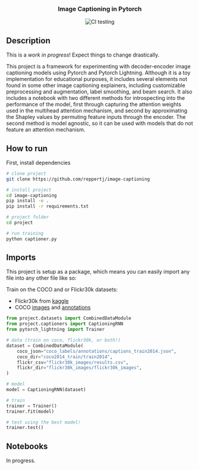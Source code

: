 <div align="center">

### Image Captioning in Pytorch

![CI testing](https://github.com/PyTorchLightning/deep-learning-project-template/workflows/CI%20testing/badge.svg?branch=master&event=push)

</div>

## Description

This is a *work in progress*! Expect things to change drastically.

This project is a framework for experimenting with decoder-encoder image captioning models using Pytorch and Pytorch Lightning. Although it is a toy implementation for educational purposes, it includes several elements not found in some other image captioning explainers, including customizable preprocessing and augmentation, label smoothing, and beam search. It also includes a notebook with two different methods for introspecting into the performance of the model, first through capturing the attention weights used in the multihead attention mechanism, and second by approximating the Shapley values by permuting feature inputs through the encoder. The second method is model agnostic, so it can be used with models that do not feature an attention mechanism.

## How to run

First, install dependencies

```bash
# clone project   
git clone https://github.com/reppertj/image-captioning

# install project   
cd image-captioning
pip install -e .   
pip install -r requirements.txt

# project folder
cd project

# run training
python captioner.py    
```

## Imports

This project is setup as a package, which means you can easily import any file into any other file like so:

Train on the COCO and or Flickr30k datasets:

- Flickr30k from [kaggle](https://www.kaggle.com/hsankesara/flickr-image-dataset)
- COCO [images](http://images.cocodataset.org/zips/train2014.zip) and [annotations](http://images.cocodataset.org/annotations/annotations_trainval2014.zip)

```python
from project.datasets import CombinedDataModule
from project.captioners import CaptioningRNN
from pytorch_lightning import Trainer

# data (train on coco, flickr30k, or both!)
dataset = CombinedDataModule(
    coco_json="coco_labels/annotations/captions_train2014.json",
    coco_dir="coco2014_train/train2014",
    flickr_csv="flickr30k_images/results.csv",
    flickr_dir="flickr30k_images/flickr30k_images",
)

# model
model = CaptioningRNN(dataset)

# train
trainer = Trainer()
trainer.fit(model)

# test using the best model!
trainer.test()
```

## Notebooks

In progress.
